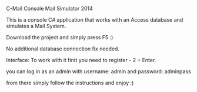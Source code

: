 C-Mail Console Mail Simulator 2014

This is a console C# application that works with an Access database and simulates a Mail System.

Download the project and simply press F5 :)

No additional database connection fix needed.

Interface:
To work with it first you need to register -   2 + Enter.

you can log in as an admin with username: admin and password: adminpass

from there simply follow the instructions and enjoy :)

